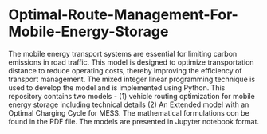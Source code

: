# Optimal-Route-Management-For-Mobile-Energy-Storage
The mobile energy transport systems are essential for limiting carbon emissions in road traffic. This model is designed to optimize transportation distance to reduce operating costs, thereby improving the efficiency of transport management. The mixed integer linear programming technique is used to develop the model and is implemented using Python.
This repository contains two models - (1) vehicle routing optimization for mobile energy storage including technical details (2) An Extended model with an Optimal Charging Cycle for MESS. The mathematical formulations con be found in the PDF file. The models are presented in Jupyter notebook format.
